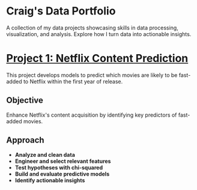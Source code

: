 # Craig's Data Portfolio
A collection of my data projects showcasing skills in data processing, visualization, and analysis. Explore how I turn data into actionable insights.


# [Project 1: Netflix Content Prediction](https://github.com/CraigJustin92/Netflix_Content_Prediction)

This project develops models to predict which movies are likely to be fast-added to Netflix within the first year of release.

## Objective
Enhance Netflix's content acquisition by identifying key predictors of fast-added movies.

## Approach
- **Analyze and clean data**
- **Engineer and select relevant features**
- **Test hypotheses with chi-squared**
- **Build and evaluate predictive models**
- **Identify actionable insights**

